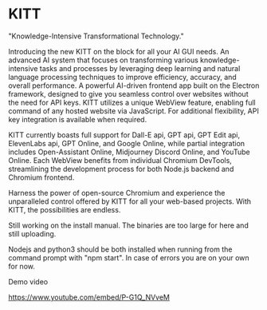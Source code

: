 # KITT
"Knowledge-Intensive Transformational Technology."

Introducing the new KITT on the block for all your AI GUI needs. An advanced AI system that focuses on transforming various knowledge-intensive tasks and processes by leveraging deep learning and natural language processing techniques to improve efficiency, accuracy, and overall performance. A powerful AI-driven frontend app built on the Electron framework, designed to give you seamless control over websites without the need for API keys. KITT utilizes a unique WebView feature, enabling full command of any hosted website via JavaScript. For additional flexibility, API key integration is available when required.

KITT currently boasts full support for Dall-E api, GPT api, GPT Edit api, ElevenLabs api, GPT Online, and Google Online, while partial integration includes Open-Assistant Online, Midjourney Discord Online, and YouTube Online. Each WebView benefits from individual Chromium DevTools, streamlining the development process for both Node.js backend and Chromium frontend.

Harness the power of open-source Chromium and experience the unparalleled control offered by KITT for all your web-based projects. With KITT, the possibilities are endless.

Still working on the install manual. The binaries are too large for here and still uploading. 

Nodejs and python3 should be both installed when running from the command prompt with "npm start". 
In case of errors you are on your own for now. 

Demo video

https://www.youtube.com/embed/P-G1Q_NVveM 

